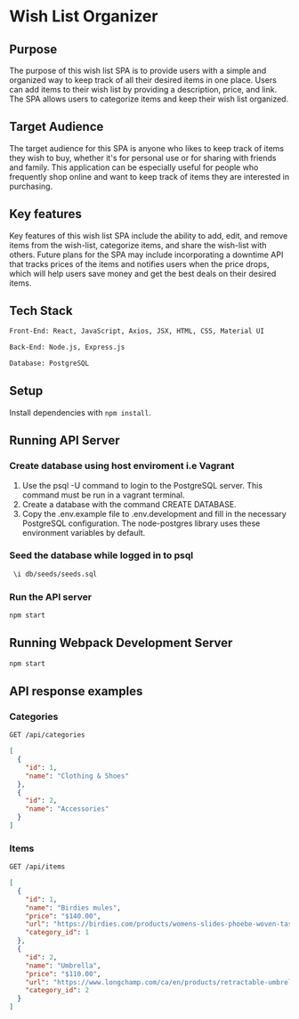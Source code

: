 # Wish List Organizer

## Purpose
The purpose of this wish list SPA is to provide users with a simple and organized way to keep track of all their desired items in one place. Users can add items to their wish list by providing a description, price, and link. The SPA allows users to categorize items and keep their wish list organized.

## Target Audience
The target audience for this SPA is anyone who likes to keep track of items they wish to buy, whether it's for personal use or for sharing with friends and family. This application can be especially useful for people who frequently shop online and want to keep track of items they are interested in purchasing.

## Key features
Key features of this wish list SPA include the ability to add, edit, and remove items from the wish-list, categorize items, and share the wish-list with others. Future plans for the SPA may include incorporating a downtime API that tracks prices of the items and notifies users when the price drops, which will help users save money and get the best deals on their desired items.


## Tech Stack

```sh
Front-End: React, JavaScript, Axios, JSX, HTML, CSS, Material UI
```

```sh
Back-End: Node.js, Express.js
```

```sh
Database: PostgreSQL
```


## Setup

Install dependencies with `npm install`.


## Running API Server
  
   ### Create database using host enviroment i.e Vagrant
   1. Use the psql -U command to login to the PostgreSQL server. This command must be run in a vagrant terminal.
   2. Create a database with the command CREATE DATABASE.
   3. Copy the .env.example file to .env.development and fill in the necessary PostgreSQL configuration. The node-postgres library uses these environment    variables by default.

   ### Seed the database while logged in to psql
   ```sh
    \i db/seeds/seeds.sql
  ```
   
  ### Run the API server
  ```sh
  npm start
  ```

## Running Webpack Development Server

```sh
npm start
```

## API response examples

### Categories

```sh
GET /api/categories
```

```json
[
  {
    "id": 1,
    "name": "Clothing & Shoes"
  },
  {
    "id": 2,
    "name": "Accessories"
  }
]
```

### Items

```sh
GET /api/items
```

```json
[
  {
    "id": 1,
    "name": "Birdies mules",
    "price": "$140.00",
    "url": "https://birdies.com/products/womens-slides-phoebe-woven-tassel-orange-pink?variant=39842925543504",
    "category_id": 1
  },
  {
    "id": 2,
    "name": "Umbrella",
    "price": "$110.00",
    "url": "https://www.longchamp.com/ca/en/products/retractable-umbrella-L1593PES300.html",
    "category_id": 2
  }
]
```
